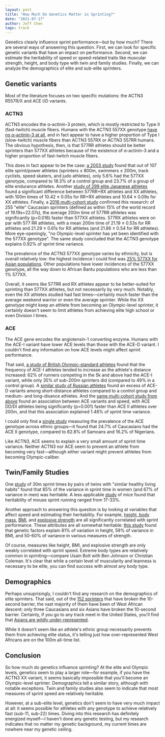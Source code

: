 ```yaml
---
layout: post
title: "How Much Do Genetics Matter in Sprinting?"
date: "2021-07-17"
author: Jeff Chen
tags: track
---
```


Genetics clearly influence sprint performance—but by how much? There are several ways of answering this question. First, we can look for specific genetic variants that have an impact on performance. Second, we can estimate the heritability of speed or speed-related traits like muscular strength, height, and body type with twin and family studies. Finally, we can analyze the demographics of elite and sub-elite sprinters.

## Genetic variants

Most of the literature focuses on two specific mutations: the ACTN3 R557R/X and ACE I/D variants.

### ACTN3

ACTN3 encodes the α-actinin-3 protein, which is mostly restricted to Type II (fast-twitch) muscle fibers. Humans with the ACTN3 557XX genotype [have no α-actinin-3 at all](https://www.researchgate.net/publication/13106542_A_common_nonsense_mutation_results_in_-actinin-3_deficiency_in_the_general_population_1), and in fact appear to have a higher proportion of Type I (slow-twitch) muscle fibers than ACTN3 557RX or ACTN3 557RR humans. The obvious hypothesis, then, is that 577RR athletes should be better sprinters than 577XX athletes because of the existence of α-actinin-3 and a higher proportion of fast-twitch muscle fibers.

<!-- excerpt -->

This does in fact appear to be the case: [a 2003 study](<https://www.cell.com/ajhg/fulltext/S0002-9297(07)62024-2>) found that out of 107 elite sprint/power athletes (sprinters ≤ 800m, swimmers ≤ 200m, track cyclists, speed skaters, and judo athletes), only 5.6% had the 577XX genotype, compared to 18.3% of a control group and 23.7% of a group of elite endurance athletes. Another [study of 299 elite Japanese athletes](https://www.thieme-connect.com/products/ejournals/abstract/10.1055/s-0033-1347171) found a significant difference between 577RR+RX athletes and XX athletes, with 100m times of 10.42 ± 0.05s for RR+RX athletes and 10.64 ± 0.09s for XX athletes. Finally, a [2016 multi-cohort study](https://bmcgenomics.biomedcentral.com/track/pdf/10.1186/s12864-016-2462-3.pdf) confirmed this research: of 255 "elite" Caucasian sprinters (defined as within 15% of the world record of 19.19s=22.07s), the average 200m time of 577RR athletes was significantly (p=0.016) faster than 577XX athletes. 577RX athletes were on par with 577 RR athletes, with a mean 200m time of 21.19 ± 0.53s for RR athletes and 21.29 ± 0.61s for RX athletes (and 21.86 ± 0.54 for RR athletes). More eye-openingly, "no Olympic-level sprinter has yet been identified with the 577XX genotype". The same study concluded that the ACTN3 genotype explains 0.92% of sprint time variance.

The prevalence of the ACTN3 577XX genotype varies by ethnicity, but is overall relatively low: the highest incidence I could find was [25% 577XX for Asian populations](<https://www.cell.com/ajhg/fulltext/S0002-9297(07)62024-2>). Other populations have lower incidences of the 577XX genotype, all the way down to African Bantu populations who are less than 1% 577XX.

Overall, it seems like 577RR and RX athletes appear to be better-suited for sprinting than 577XX athletes, but not necessarily by very much. Notably, even the XX athletes studied had fast times—certainly much faster than the average weekend warrior or even the average sprinter. While the XX genotype might keep an athlete from becoming an Olympic-level sprinter, it certainly doesn't seem to limit athletes from achieving elite high school or even Division I times.

### ACE

The ACE gene encodes the angiotensin-1 converting enzyme. Humans with the ACE-I variant have lower ACE levels than those with the ACE-D variant. I couldn't find any information on how ACE levels might affect sprint performance.

That said, [a study of British Olympic-standard athletes](https://journals.physiology.org/doi/full/10.1152/jappl.1999.87.4.1313) found that the frequency of ACE-I athletes tended to increase as the athlete's distance increased: 62% of runners competing in the 5k and above had the ACE-I variant, while only 35% of sub-200m sprinters did (compared to 49% in a control group). A [similar study of Russian athletes](https://www.nature.com/articles/5200711) found an excess of ACE-D variants among short-distance athletes compared to a control group and medium- and long-disance athletes. And the [same multi-cohort study from above](https://bmcgenomics.biomedcentral.com/track/pdf/10.1186/s12864-016-2462-3.pdf) found an association between ACE variants and speed, with ACE DD/DI athletes being significantly (p=0.001) faster than ACE II athletes over 200m, and that this association explained 1.48% of sprint time variance.

I could only find a [single study](https://www.researchgate.net/profile/Douglas-Crews/publication/15384063_Angiotensin_converting_enzyme_insertiondeletion_polymorphism_Association_with_ethnic_origin/links/5aba6f1ca6fdcc0e3d9fe22c/Angiotensin-converting-enzyme-insertion-deletion-polymorphism-Association-with-ethnic-origin.pdf) measuring the prevalence of the ACE genotype across ethnic groups—it found that 24.7% of Caucasians had the ACE II genotype, compared to 82.8% of Samoans and 16.2% of Nigerians.

Like ACTN3, ACE seems to explain a very small amount of sprint time variance. Neither ACTN3 nor ACE seem to prevent an athlete from becoming very fast—although either variant might prevent athletes from becoming Olympic-caliber.

## Twin/Family Studies

One [study](https://www.researchgate.net/publication/304114853_Heritability_of_Displacement_Speed_in_a_30-m_Sprint) of 30m sprint times by pairs of twins with "similar healthy living habits" found that 85% of the variance in sprint time in women (and 67% of variance in men) was heritable. A less applicable [study](https://pubmed.ncbi.nlm.nih.gov/28565702/) of mice found that heritability of mouse sprint running ranged from 17-33%.

Another approach to answering this question is by looking at variables that affect speed and estimating their heritability. For example, [height, body mass](https://www.ncbi.nlm.nih.gov/pmc/articles/PMC4640228/), [BMI](https://journals.plos.org/plosone/article?id=10.1371/journal.pone.0090183), and [explosive strength](https://link.springer.com/article/10.1007/s11332-014-0200-2) are all significantly correlated with sprint performance. These attributes are all somewhat heritable: [this study](https://pubmed.ncbi.nlm.nih.gov/18271028/) found that genetic factors explain 81% of variation in height, 59% of variance in BMI, and 50-60% of variance in various measures of strength.

Of course, measures like height, BMI, and explosive strength are only weakly correlated with sprint speed. Extreme body types are relatively common in sprinting—compare Usain Bolt with Ben Johnson or Christian Coleman. It's clear that while a certain level of muscularity and leanness is necessary to be elite, you can find success with almost any body type.

## Demographics

Perhaps unsuprisingly, I couldn't find any research on the demographics of elite sprinters. That said, out of the [152 sprinters](https://en.wikipedia.org/wiki/10-second_barrier) that have broken the 10-second barrier, the vast majority of them have been of West African descent: only three Caucasians and six Asians have broken the 10-second barrier. Certainly, if you go to any track meet in the United States, you'll find that [Asians are wildly under-represented](https://jeffchen.dev/posts/Where-Are-The-Asian-Americans-In-Track/).

While it doesn't seem like an athlete's ethnic group necessarily prevents them from achieving elite status, it's telling just how over-represented West Africans are on the 100m all-time list.

## Conclusion

So how much do genetics influence sprinting? At the elite and Olympic levels, genetics seem to play a larger role—for example, if you have the ACTN3 XX variant, it seems basically impossible that you'll become an Olympic-level sprinter. Demographics tell a similar story, although with notable exceptions. Twin and family studies also seem to indicate that most measures of sprint speed are relatively heritable.

However, at a sub-elite level, genetics don't seem to have very much impact at all: it seems possible for athletes with any genotype to achieve relatively fast (sub-11, sub-22) times. Diving into this research has definitely energized myself—I haven't done any genetic testing, but my research indicates that no matter my genetic background, my current times are nowhere near my genetic ceiling.
